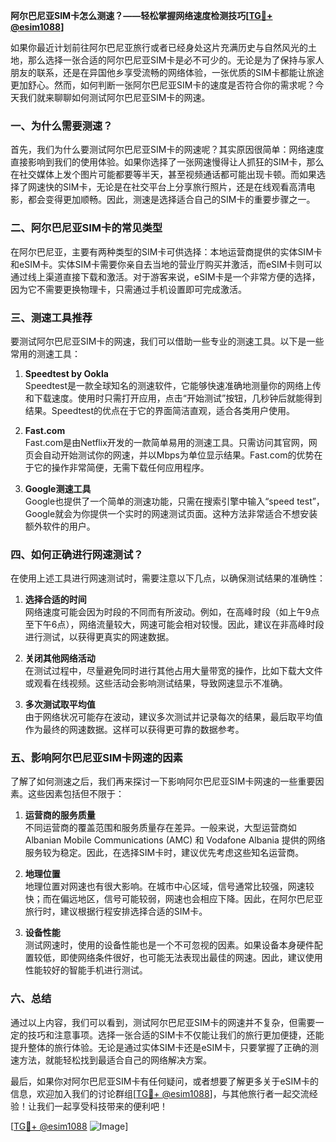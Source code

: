 **阿尔巴尼亚SIM卡怎么测速？——轻松掌握网络速度检测技巧[[TG💪+ @esim1088](https://t.me/s/esim1088)]**

如果你最近计划前往阿尔巴尼亚旅行或者已经身处这片充满历史与自然风光的土地，那么选择一张合适的阿尔巴尼亚SIM卡是必不可少的。无论是为了保持与家人朋友的联系，还是在异国他乡享受流畅的网络体验，一张优质的SIM卡都能让旅途更加舒心。然而，如何判断一张阿尔巴尼亚SIM卡的速度是否符合你的需求呢？今天我们就来聊聊如何测试阿尔巴尼亚SIM卡的网速。

### 一、为什么需要测速？

首先，我们为什么要测试阿尔巴尼亚SIM卡的网速呢？其实原因很简单：网络速度直接影响到我们的使用体验。如果你选择了一张网速慢得让人抓狂的SIM卡，那么在社交媒体上发个图片可能都要等半天，甚至视频通话都可能出现卡顿。而如果选择了网速快的SIM卡，无论是在社交平台上分享旅行照片，还是在线观看高清电影，都会变得更加顺畅。因此，测速是选择适合自己的SIM卡的重要步骤之一。

### 二、阿尔巴尼亚SIM卡的常见类型

在阿尔巴尼亚，主要有两种类型的SIM卡可供选择：本地运营商提供的实体SIM卡和eSIM卡。实体SIM卡需要你亲自去当地的营业厅购买并激活，而eSIM卡则可以通过线上渠道直接下载和激活。对于游客来说，eSIM卡是一个非常方便的选择，因为它不需要更换物理卡，只需通过手机设置即可完成激活。

### 三、测速工具推荐

要测试阿尔巴尼亚SIM卡的网速，我们可以借助一些专业的测速工具。以下是一些常用的测速工具：

1. **Speedtest by Ookla**  
   Speedtest是一款全球知名的测速软件，它能够快速准确地测量你的网络上传和下载速度。使用时只需打开应用，点击“开始测试”按钮，几秒钟后就能得到结果。Speedtest的优点在于它的界面简洁直观，适合各类用户使用。

2. **Fast.com**  
   Fast.com是由Netflix开发的一款简单易用的测速工具。只需访问其官网，网页会自动开始测试你的网速，并以Mbps为单位显示结果。Fast.com的优势在于它的操作非常简便，无需下载任何应用程序。

3. **Google测速工具**  
   Google也提供了一个简单的测速功能，只需在搜索引擎中输入“speed test”，Google就会为你提供一个实时的网速测试页面。这种方法非常适合不想安装额外软件的用户。

### 四、如何正确进行网速测试？

在使用上述工具进行网速测试时，需要注意以下几点，以确保测试结果的准确性：

1. **选择合适的时间**  
   网络速度可能会因为时段的不同而有所波动。例如，在高峰时段（如上午9点至下午6点），网络流量较大，网速可能会相对较慢。因此，建议在非高峰时段进行测试，以获得更真实的网速数据。

2. **关闭其他网络活动**  
   在测试过程中，尽量避免同时进行其他占用大量带宽的操作，比如下载大文件或观看在线视频。这些活动会影响测试结果，导致网速显示不准确。

3. **多次测试取平均值**  
   由于网络状况可能存在波动，建议多次测试并记录每次的结果，最后取平均值作为最终的网速数据。这样可以获得更可靠的数据参考。

### 五、影响阿尔巴尼亚SIM卡网速的因素

了解了如何测速之后，我们再来探讨一下影响阿尔巴尼亚SIM卡网速的一些重要因素。这些因素包括但不限于：

1. **运营商的服务质量**  
   不同运营商的覆盖范围和服务质量存在差异。一般来说，大型运营商如Albanian Mobile Communications (AMC) 和 Vodafone Albania 提供的网络服务较为稳定。因此，在选择SIM卡时，建议优先考虑这些知名运营商。

2. **地理位置**  
   地理位置对网速也有很大影响。在城市中心区域，信号通常比较强，网速较快；而在偏远地区，信号可能较弱，网速也会相应下降。因此，在阿尔巴尼亚旅行时，建议根据行程安排选择合适的SIM卡。

3. **设备性能**  
   测试网速时，使用的设备性能也是一个不可忽视的因素。如果设备本身硬件配置较低，即使网络条件很好，也可能无法表现出最佳的网速。因此，建议使用性能较好的智能手机进行测试。

### 六、总结

通过以上内容，我们可以看到，测试阿尔巴尼亚SIM卡的网速并不复杂，但需要一定的技巧和注意事项。选择一张合适的SIM卡不仅能让我们的旅行更加便捷，还能提升整体的旅行体验。无论是通过实体SIM卡还是eSIM卡，只要掌握了正确的测速方法，就能轻松找到最适合自己的网络解决方案。

最后，如果你对阿尔巴尼亚SIM卡有任何疑问，或者想要了解更多关于eSIM卡的信息，欢迎加入我们的讨论群组[[TG💪+ @esim1088](https://t.me/s/esim1088)]，与其他旅行者一起交流经验！让我们一起享受科技带来的便利吧！

[[TG💪+ @esim1088](https://t.me/s/esim1088) ![Image](https://i.postimg.cc/4NQfJmqS/Snipaste-2025-05-13-00-14-12.png)]